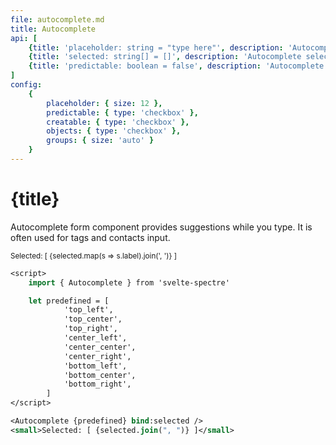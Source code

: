 ```yaml
---
file: autocomplete.md
title: Autocomplete
api: [
	{title: 'placeholder: string = "type here"', description: 'Autocomplete placeholder', variables: 'any string'},
	{title: 'selected: string[] = []', description: 'Autocomplete selected', variables: '[]'},
	{title: 'predictable: boolean = false', description: 'Autocomplete predictable', variables: 'true | false'}
]
config:
    {
        placeholder: { size: 12 },
        predictable: { type: 'checkbox' },
        creatable: { type: 'checkbox' },
        objects: { type: 'checkbox' },
        groups: { size: 'auto' }
    }
---
```


<script>
    import { Autocomplete } from '$lib'
    import Knobs from '../_knobs.svelte'

    let objects = [
            {label: '{ top_left }', value: 'top_left', group: 'top'},
            {label: '{ top_center }', value: 'top_center', group: 'top'},
            {label: '{ top_right }', value: 'top_right', group: 'top'},
            {label: '{ center_left }', value: 'center_left', group: 'center'},
            {label: '{ center_center }', value: 'center_center', group: 'center'},
            {label: '{ center_right }', value: 'center_right', group: 'center'},
            {label: '{ bottom_left }', value: 'bottom_left', group: 'bottom'},
            {label: '{ bottom_center }', value: 'bottom_center', group: 'bottom'},
            {label: '{ bottom_right }', value: 'bottom_right', group: 'bottom'},
        ],
        strings = [
            '↖ top_left',
            '↑ top_center',
            '↗ top_right',
            '← center_left',
            '✛ center_center',
            '→ center_right',
            '↙ bottom_left',
            '↓ bottom_center',
            '↘ bottom_right',
        ],
        state = {
            placeholder: 'type here',
            predictable: false,
            creatable: false,
            groups: 'top_, center_, bottom_',
            objects: false
        },
        selected = []
    
    
    const groupsBy = (item) => {
        return state.groups.split(', ').find((g) => item.includes(g))
    }

    $: predefined = state.objects ? objects : strings
</script>

# {title}

Autocomplete form component provides suggestions while you type. It is often
used for tags and contacts input.

<p>
    <Autocomplete
        bind:predefined
        bind:selected
        bind:placeholder={state.placeholder}
        creatable={state.creatable}
        predictable={state.predictable}
        {groupsBy}
/>
    <small>Selected: [ {selected.map(s => s.label).join(', ')} ]</small>
</p>

<p>
    <Knobs bind:state {config}/>
</p>

```sv
<script>
    import { Autocomplete } from 'svelte-spectre'

    let predefined = [
            'top_left',
            'top_center',
            'top_right',
            'center_left',
            'center_center',
            'center_right',
            'bottom_left',
            'bottom_center',
            'bottom_right',
        ]
</script>

<Autocomplete {predefined} bind:selected />
<small>Selected: [ {selected.join(", ")} ]</small>
```
